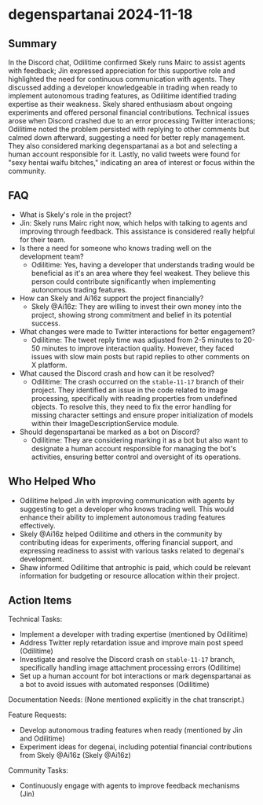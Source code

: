 # degenspartanai 2024-11-18

## Summary
 In the Discord chat, Odilitime confirmed Skely runs Mairc to assist agents with feedback; Jin expressed appreciation for this supportive role and highlighted the need for continuous communication with agents. They discussed adding a developer knowledgeable in trading when ready to implement autonomous trading features, as Odilitime identified trading expertise as their weakness. Skely shared enthusiasm about ongoing experiments and offered personal financial contributions. Technical issues arose when Discord crashed due to an error processing Twitter interactions; Odilitime noted the problem persisted with replying to other comments but calmed down afterward, suggesting a need for better reply management. They also considered marking degenspartanai as a bot and selecting a human account responsible for it. Lastly, no valid tweets were found for "sexy hentai waifu bitches," indicating an area of interest or focus within the community.

## FAQ
 - What is Skely's role in the project?
  - Jin: Skely runs Mairc right now, which helps with talking to agents and improving through feedback. This assistance is considered really helpful for their team.
- Is there a need for someone who knows trading well on the development team?
  - Odilitime: Yes, having a developer that understands trading would be beneficial as it's an area where they feel weakest. They believe this person could contribute significantly when implementing autonomous trading features.
- How can Skely and Ai16z support the project financially?
  - Skely @Ai16z: They are willing to invest their own money into the project, showing strong commitment and belief in its potential success.
- What changes were made to Twitter interactions for better engagement?
  - Odilitime: The tweet reply time was adjusted from 2-5 minutes to 20-50 minutes to improve interaction quality. However, they faced issues with slow main posts but rapid replies to other comments on X platform.
- What caused the Discord crash and how can it be resolved?
  - Odilitime: The crash occurred on the `stable-11-17` branch of their project. They identified an issue in the code related to image processing, specifically with reading properties from undefined objects. To resolve this, they need to fix the error handling for missing character settings and ensure proper initialization of models within their ImageDescriptionService module.
- Should degenspartanai be marked as a bot on Discord?
  - Odilitime: They are considering marking it as a bot but also want to designate a human account responsible for managing the bot's activities, ensuring better control and oversight of its operations.

## Who Helped Who
 - Odilitime helped Jin with improving communication with agents by suggesting to get a developer who knows trading well. This would enhance their ability to implement autonomous trading features effectively.
- Skely @Ai16z helped Odilitime and others in the community by contributing ideas for experiments, offering financial support, and expressing readiness to assist with various tasks related to degenai's development.
- Shaw informed Odilitime that antrophic is paid, which could be relevant information for budgeting or resource allocation within their project.

## Action Items
 Technical Tasks:
- Implement a developer with trading expertise (mentioned by Odilitime)
- Address Twitter reply retardation issue and improve main post speed (Odilitime)
- Investigate and resolve the Discord crash on `stable-11-17` branch, specifically handling image attachment processing errors (Odilitime)
- Set up a human account for bot interactions or mark degenspartanai as a bot to avoid issues with automated responses (Odilitime)

Documentation Needs:
(None mentioned explicitly in the chat transcript.)

Feature Requests:
- Develop autonomous trading features when ready (mentioned by Jin and Odilitime)
- Experiment ideas for degenai, including potential financial contributions from Skely @Ai16z (Skely @Ai16z)

Community Tasks:
- Continuously engage with agents to improve feedback mechanisms (Jin)


